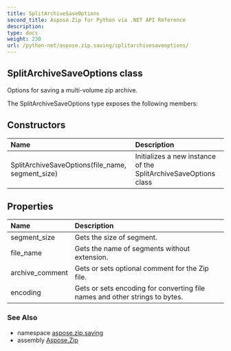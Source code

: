 ```yaml
---
title: SplitArchiveSaveOptions
second_title: Aspose.Zip for Python via .NET API Reference
description: 
type: docs
weight: 230
url: /python-net/aspose.zip.saving/splitarchivesaveoptions/
---
```


## SplitArchiveSaveOptions class

Options for saving a multi-volume zip archive.

The SplitArchiveSaveOptions type exposes the following members:
## Constructors
| Name | Description |
| :- | :- |
|SplitArchiveSaveOptions(file_name, segment_size)|Initializes a new instance of the SplitArchiveSaveOptions class|
## Properties
| Name | Description |
| :- | :- |
|segment_size|Gets the size of segment.|
|file_name|Gets the name of segments without extension.|
|archive_comment|Gets or sets optional comment for the Zip file.|
|encoding|Gets or sets encoding for converting file names and other strings to bytes.|

### See Also

* namespace [aspose.zip.saving](/zip/python-net/aspose.zip.saving/)
* assembly [Aspose.Zip](/zip/python-net/)

